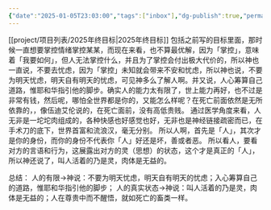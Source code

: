 ```yaml
---
{"date":"2025-01-05T23:03:00","tags":["inbox"],"dg-publish":true,"permalink":"/inbox//","dgPassFrontmatter":true}
---
```


[[project/项目列表/2025年终目标\|2025年终目标]]
包括之前写的目标里面，那时候一直想要掌控情绪掌控某某，而现在来看，也不算最优解，因为「掌控」，意味着「我要如何」，但人无法掌控什么，并且为了掌控会付出极大代价的，所以神也一直说，不要去忧虑，因为「掌控」未知就会带来不安和忧虑，所以神也说，不要为明天忧虑，明天自有明天的忧虑，可见神多么了解人啊。并又说，人心筹算自己道路，惟耶和华指引他的脚步。确实人的能力太有限了，世上能力再好，也不过是非常有钱，然后呢，哪怕全世界都是你的，又能怎么样呢？在死亡前面依然是无所依靠的，，像伍迪艾伦说的，在死亡面前，没有高低贵贱。
通过医学角度来看，人无非是一坨坨肉组成的，各种快感也好感觉也好，无非也是神经链接疏密而已，在手术刀的底下，世界首富和流浪汉，毫无分别。
所以人啊，首先是「人」，其次才是你的身份，而你的身份不代表你「人」好还是坏，善或者恶。
所以看人，要看对方的言语和行为，这展露出对方的灵（思想）的状态，这个才是真正的「人」，所以神还说了，叫人活着的乃是灵，肉体是无益的。

总结：
人的有限→神说：不要为明天忧虑，明天自有明天的忧虑；入心筹算自己的道路，惟耶和华指引他的脚步；
人的真实状态→神说：叫人活着的乃是灵，肉体是无益的；人在尊贵中而不醒悟，就如死亡的畜类一样。
